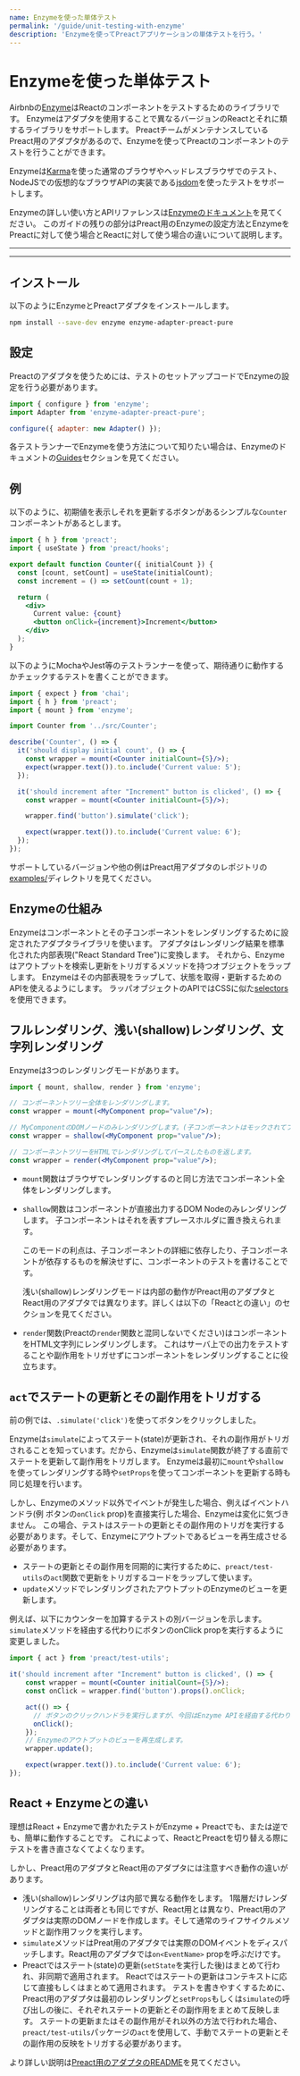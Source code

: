 ```yaml
---
name: Enzymeを使った単体テスト
permalink: '/guide/unit-testing-with-enzyme'
description: 'Enzymeを使ってPreactアプリケーションの単体テストを行う。'
---
```


# Enzymeを使った単体テスト

Airbnbの[Enzyme](https://airbnb.io/enzyme/)はReactのコンポーネントをテストするためのライブラリです。
Enzymeはアダプタを使用することで異なるバージョンのReactとそれに類するライブラリをサポートします。
PreactチームがメンテナンスしているPreact用のアダプタがあるので、Enzymeを使ってPreactのコンポーネントのテストを行うことができます。

Enzymeは[Karma](http://karma-runner.github.io/latest/index.html)を使った通常のブラウザやヘッドレスブラウザでのテスト、
NodeJSでの仮想的なブラウザAPIの実装である[jsdom](https://github.com/jsdom/jsdom)を使ったテストをサポートします。

Enzymeの詳しい使い方とAPIリファレンスは[Enzymeのドキュメント](https://airbnb.io/enzyme/)を見てください。
このガイドの残りの部分はPreact用のEnzymeの設定方法とEnzymeをPreactに対して使う場合とReactに対して使う場合の違いについて説明します。

---

<div><toc></toc></div>

---

## インストール

以下のようにEnzymeとPreactアダプタをインストールします。

```sh
npm install --save-dev enzyme enzyme-adapter-preact-pure
```

## 設定

Preactのアダプタを使うためには、テストのセットアップコードでEnzymeの設定を行う必要があります。

```js
import { configure } from 'enzyme';
import Adapter from 'enzyme-adapter-preact-pure';

configure({ adapter: new Adapter() });
```

各テストランナーでEnzymeを使う方法について知りたい場合は、Enzymeのドキュメントの[Guides](https://airbnb.io/enzyme/docs/guides.html)セクションを見てください。

## 例

以下のように、初期値を表示しそれを更新するボタンがあるシンプルな`Counter`コンポーネントがあるとします。

```jsx
import { h } from 'preact';
import { useState } from 'preact/hooks';

export default function Counter({ initialCount }) {
  const [count, setCount] = useState(initialCount);
  const increment = () => setCount(count + 1);

  return (
    <div>
      Current value: {count}
      <button onClick={increment}>Increment</button>
    </div>
  );
}
```

以下のようにMochaやJest等のテストランナーを使って、期待通りに動作するかチェックするテストを書くことができます。

```jsx
import { expect } from 'chai';
import { h } from 'preact';
import { mount } from 'enzyme';

import Counter from '../src/Counter';

describe('Counter', () => {
  it('should display initial count', () => {
    const wrapper = mount(<Counter initialCount={5}/>);
    expect(wrapper.text()).to.include('Current value: 5');
  });

  it('should increment after "Increment" button is clicked', () => {
    const wrapper = mount(<Counter initialCount={5}/>);

    wrapper.find('button').simulate('click');

    expect(wrapper.text()).to.include('Current value: 6');
  });
});
```

サポートしているバージョンや他の例はPreact用アダプタのレポジトリの[examples/](https://github.com/preactjs/enzyme-adapter-preact-pure/blob/master/README.md#example-projects)ディレクトリを見てください。

## Enzymeの仕組み

Enzymeはコンポーネントとその子コンポーネントをレンダリングするために設定されたアダプタライブラリを使います。
アダプタはレンダリング結果を標準化された内部表現("React Standard Tree")に変換します。
それから、Enzymeはアウトプットを検索し更新をトリガするメソッドを持つオブジェクトをラップします。
Enzymeはその内部表現をラップして、状態を取得・更新するためのAPIを使えるようにします。
ラッパオブジェクトのAPIではCSSに似た[selectors](https://airbnb.io/enzyme/docs/api/selector.html)を使用できます。

## フルレンダリング、浅い(shallow)レンダリング、文字列レンダリング

Enzymeは3つのレンダリングモードがあります。

```jsx
import { mount, shallow, render } from 'enzyme';

// コンポーネントツリー全体をレンダリングします。
const wrapper = mount(<MyComponent prop="value"/>);

// MyComponentのDOMノードのみレンダリングします。(子コンポーネントはモックされてプレースホルダでレンダリングします。)
const wrapper = shallow(<MyComponent prop="value"/>);

// コンポーネントツリーをHTMLでレンダリングしてパースしたものを返します。
const wrapper = render(<MyComponent prop="value"/>);
```

 - `mount`関数はブラウザでレンダリングするのと同じ方法でコンポーネント全体をレンダリングします。

 - `shallow`関数はコンポーネントが直接出力するDOM Nodeのみレンダリングします。
   子コンポーネントはそれを表すプレースホルダに置き換えられます。

   このモードの利点は、子コンポーネントの詳細に依存したり、子コンポーネントが依存するものを解決せずに、コンポーネントのテストを書けることです。

   浅い(shallow)レンダリングモードは内部の動作がPreact用のアダプタとReact用のアダプタでは異なります。詳しくは以下の「Reactとの違い」のセクションを見てください。

 - `render`関数(Preactの`render`関数と混同しないでください)はコンポーネントをHTML文字列にレンダリングします。
   これはサーバ上での出力をテストすることや副作用をトリガせずにコンポーネントをレンダリングすることに役立ちます。

## `act`でステートの更新とその副作用をトリガする

前の例では、`.simulate('click')`を使ってボタンをクリックしました。

Enzymeは`simulate`によってステート(state)が更新され、それの副作用がトリガされることを知っています。だから、Enzymeは`simulate`関数が終了する直前でステートを更新して副作用をトリガします。
Enzymeは最初に`mount`や`shallow`を使ってレンダリングする時や`setProps`を使ってコンポーネントを更新する時も同じ処理を行います。

しかし、Enzymeのメソッド以外でイベントが発生した場合、例えばイベントハンドラ(例 ボタンの`onClick` prop)を直接実行した場合、Enzymeは変化に気づきません。
この場合、テストはステートの更新とその副作用のトリガを実行する必要があります。そして、Enzymeにアウトプットであるビューを再生成させる必要があります。

- ステートの更新とその副作用を同期的に実行するために、`preact/test-utils`の`act`関数で更新をトリガするコードをラップして使います。
- `update`メソッドでレンダリングされたアウトプットのEnzymeのビューを更新します。

例えば、以下にカウンターを加算するテストの別バージョンを示します。
`simulate`メソッドを経由する代わりにボタンのonClick propを実行するように変更しました。

```js
import { act } from 'preact/test-utils';
```

```jsx
it('should increment after "Increment" button is clicked', () => {
    const wrapper = mount(<Counter initialCount={5}/>);
    const onClick = wrapper.find('button').props().onClick;

    act(() => {
      // ボタンのクリックハンドラを実行しますが、今回はEnzyme APIを経由する代わりに直接実行します。
      onClick();
    });
    // Enzymeのアウトプットのビューを再生成します。
    wrapper.update();

    expect(wrapper.text()).to.include('Current value: 6');
});
```

## React + Enzymeとの違い

理想はReact + Enzymeで書かれたテストがEnzyme + Preactでも、または逆でも、簡単に動作することです。
これによって、ReactとPreactを切り替える際にテストを書き直さなくてよくなります。

しかし、Preact用のアダプタとReact用のアダプタには注意すべき動作の違いがあります。

- 浅い(shallow)レンダリングは内部で異なる動作をします。
  1階層だけレンダリングすることは両者とも同じですが、React用とは異なり、Preact用のアダプタは実際のDOMノードを作成します。そして通常のライフサイクルメソッドと副作用フックを実行します。
- `simulate`メソッドはPreat用のアダプタでは実際のDOMイベントをディスパッチします。React用のアダプタでは`on<EventName>` propを呼ぶだけです。
- Preactではステート(state)の更新(`setState`を実行した後)はまとめて行われ、非同期で適用されます。
  Reactではステートの更新はコンテキストに応じて直接もしくはまとめて適用されます。
  テストを書きやすくするために、Preact用のアダプタは最初のレンダリングと`setProps`もしくは`simulate`の呼び出しの後に、それぞれステートの更新とその副作用をまとめて反映します。
  ステートの更新またはその副作用がそれ以外の方法で行われた場合、`preact/test-utils`パッケージの`act`を使用して、手動でステートの更新とその副作用の反映をトリガする必要があります。

より詳しい説明は[Preact用のアダプタのREADME](https://github.com/preactjs/enzyme-adapter-preact-pure#differences-compared-to-enzyme--react)を見てください。
